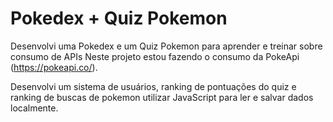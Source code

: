 # Pokedex + Quiz Pokemon

Desenvolvi uma Pokedex e um Quiz Pokemon para aprender e treinar sobre consumo de APIs
Neste projeto estou fazendo o consumo da PokeApi (https://pokeapi.co/).

Desenvolvi um sistema de usuários, ranking de pontuações do quiz e ranking de buscas de pokemon utilizar JavaScript para ler e salvar dados localmente.
